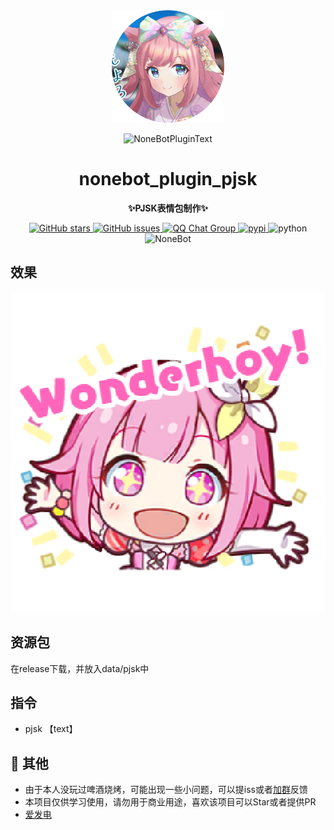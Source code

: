 <div align="center">
  <img src="https://raw.githubusercontent.com/Agnes4m/nonebot_plugin_l4d2_server/main/image/logo.png" width="180" height="180"  alt="AgnesDigitalLogo">
  <br>
  <p><img src="https://s2.loli.net/2022/06/16/xsVUGRrkbn1ljTD.png" width="240" alt="NoneBotPluginText"></p>
</div>

<div align="center">

# nonebot_plugin_pjsk

__✨PJSK表情包制作✨__

<a href="https://github.com/Agnes4m/nonebot_plugin_pjsk/stargazers">
        <img alt="GitHub stars" src="https://img.shields.io/github/stars/Agnes4m/nonebot_plugin_pjsk" alt="stars">
</a>
<a href="https://github.com/Agnes4m/nonebot_plugin_pjsk/issues">
        <img alt="GitHub issues" src="https://img.shields.io/github/issues/Agnes4m/nonebot_plugin_pjsk" alt="issues">
</a>
<a href="https://jq.qq.com/?_wv=1027&k=l82tMuPG">
        <img src="https://img.shields.io/badge/QQ%E7%BE%A4-424506063-orange?style=flat-square" alt="QQ Chat Group">
</a>
<a href="https://pypi.python.org/pypi/nonebot_plugin_pjsk">
        <img src="https://img.shields.io/pypi/v/nonebot_plugin_pjsk.svg" alt="pypi">
</a>
    <img src="https://img.shields.io/badge/python-3.8+-blue.svg" alt="python">
    <img src="https://img.shields.io/badge/nonebot-2.0.0-red.svg" alt="NoneBot">
</div>

## 效果

<img src="https://raw.githubusercontent.com/Agnes4m/nonebot_plugin_pjsk/main/test.png" width="512" height="512"  alt="pjsk_test">

## 资源包

在release下载，并放入data/pjsk中

## 指令

- pjsk 【text】

## 🙈 其他

- 由于本人没玩过啤酒烧烤，可能出现一些小问题，可以提iss或者[加群](https://jq.qq.com/?_wv=1027&k=l82tMuPG)反馈
- 本项目仅供学习使用，请勿用于商业用途，喜欢该项目可以Star或者提供PR
- [爱发电](https://afdian.net/a/agnes_digital)

